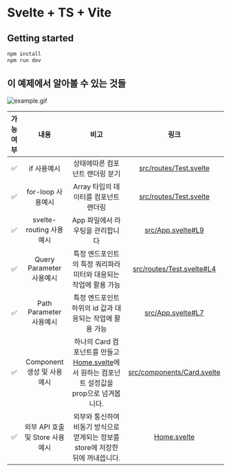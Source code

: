 # Svelte + TS + Vite

## Getting started

```bash
npm install
npm run dev
```

## 이 예제에서 알아볼 수 있는 것들

![example.gif](./documents/example.gif)

|가능여부| 내용 | 비고 | 링크 |
|:---:|:---:|:---:|:---:|
|✅| if 사용예시 | 상태에따른 컴포넌트 랜더링 분기 | [src/routes/Test.svelte](./src/routes/Test.svelte#L6) |
|✅| for-loop 사용예시 | Array 타입의 데이터를 컴포넌트 랜더링 | [src/routes/Test.svelte](./src/routes/Test.svelte#L7)|
|✅| svelte-routing 사용예시 | App 파일에서 라우팅을 관리합니다 | [src/App.svelte#L9](./src/App.svelte#L9)|
|✅| Query Parameter 사용예시 | 특정 엔드포인트의 특정 쿼리파라미터와 대응되는 작업에 활용 가능 | [src/routes/Test.svelte#L4](./src/routes/Test.svelte#L4)|
|✅| Path Parameter 사용예시 | 특정 엔드포인트 하위의 id 값과 대응되는 작업에 활용 가능 | [src/App.svelte#L7](./src/App.svelte#L11)|
|✅| Component 생성 및 사용예시 | 하나의 Card 컴포넌트를 만들고 [Home.svelte](./src/routes/Home.svelte)에서 원하는 컴포넌트 설정값을 prop으로 넘겨봅니다. | [src/components/Card.svelte](./src/components/Card.svelte)|
|✅| 외부 API 호출 및 Store 사용예시 | 외부와 통신하여 비동기 방식으로 얻게되는 정보를 store에 저장한 뒤에 꺼내씁니다. | [Home.svelte](./src/routes/Home.svelte#L9)|
